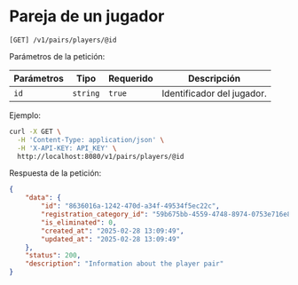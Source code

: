 # Pareja de un jugador

```
[GET] /v1/pairs/players/@id
```

Parámetros de la petición:

| Parámetros | Tipo | Requerido | Descripción |
| ---------- | ---- | --------- | ----------- |
| `id` | `string` | `true` | Identificador del jugador. |

Ejemplo:

```bash
curl -X GET \
  -H 'Content-Type: application/json' \
  -H 'X-API-KEY: API_KEY' \
  http://localhost:8080/v1/pairs/players/@id
```

Respuesta de la petición:

```json
{
    "data": {
        "id": "8636016a-1242-470d-a34f-49534f5ec22c",
        "registration_category_id": "59b675bb-4559-4748-8974-0753e716e8af",
        "is_eliminated": 0,
        "created_at": "2025-02-28 13:09:49",
        "updated_at": "2025-02-28 13:09:49"
    },
    "status": 200,
    "description": "Information about the player pair"
}
```
